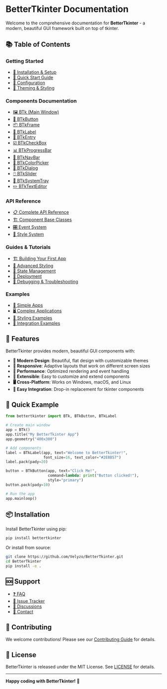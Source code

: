 # BetterTkinter Documentation

Welcome to the comprehensive documentation for **BetterTkinter** - a modern, beautiful GUI framework built on top of tkinter.

## 📚 Table of Contents

### Getting Started
- [🚀 Installation & Setup](guides/installation.md)
- [🏁 Quick Start Guide](guides/quickstart.md)
- [🔧 Configuration](guides/configuration.md)
- [🎨 Theming & Styling](guides/theming.md)

### Components Documentation
- [🖼️ BTk (Main Window)](components/BTk.md)
- [🔘 BTkButton](components/BTkButton.md)
- [📦 BTkFrame](components/BTkFrame.md)
- [📝 BTkLabel](components/BTkLabel.md)
- [📄 BTkEntry](components/BTkEntry.md)
- [☑️ BTkCheckBox](components/BTkCheckBox.md)
- [📊 BTkProgressBar](components/BTkProgressBar.md)
- [🧭 BTkNavBar](components/BTkNavBar.md)
- [🎨 BTkColorPicker](components/BTkColorPicker.md)
- [💬 BTkDialog](components/BTkDialog.md)
- [🖱️ BTkSlider](components/BTkSlider.md)
- [🔄 BTkSystemTray](components/BTkSystemTray.md)
- [✏️ BTkTextEditor](components/BTkTextEditor.md)

### API Reference
- [📋 Complete API Reference](api/complete-api.md)
- [🏗️ Component Base Classes](api/base-classes.md)
- [🎛️ Event System](api/events.md)
- [🎨 Style System](api/styling.md)

### Guides & Tutorials
- [🏗️ Building Your First App](guides/first-app.md)
- [🎨 Advanced Styling](guides/advanced-styling.md)
- [🔄 State Management](guides/state-management.md)
- [🚀 Deployment](guides/deployment.md)
- [🐛 Debugging & Troubleshooting](guides/debugging.md)

### Examples
- [📱 Simple Apps](examples/simple-apps.md)
- [🖥️ Complex Applications](examples/complex-apps.md)
- [🎨 Styling Examples](examples/styling-examples.md)
- [🔧 Integration Examples](examples/integration-examples.md)

## 🌟 Features

BetterTkinter provides modern, beautiful GUI components with:

- **🎨 Modern Design**: Beautiful, flat design with customizable themes
- **📱 Responsive**: Adaptive layouts that work on different screen sizes
- **🚀 Performance**: Optimized rendering and event handling
- **🔧 Extensible**: Easy to customize and extend components
- **🖥️ Cross-Platform**: Works on Windows, macOS, and Linux
- **🎯 Easy Integration**: Drop-in replacement for tkinter components

## 🚀 Quick Example

```python
from bettertkinter import BTk, BTkButton, BTkLabel

# Create main window
app = BTk()
app.title("My BetterTkinter App")
app.geometry("400x300")

# Add components
label = BTkLabel(app, text="Welcome to BetterTkinter!", 
                 font_size=16, text_color="#2E8B57")
label.pack(pady=20)

button = BTkButton(app, text="Click Me!", 
                   command=lambda: print("Button clicked!"),
                   style="primary")
button.pack(pady=10)

# Run the app
app.mainloop()
```

## 📦 Installation

Install BetterTkinter using pip:

```bash
pip install bettertkinter
```

Or install from source:

```bash
git clone https://github.com/Velyzo/BetterTkinter.git
cd BetterTkinter
pip install -e .
```

## 🆘 Support

- [❓ FAQ](guides/faq.md)
- [🐛 Issue Tracker](https://github.com/Velyzo/BetterTkinter/issues)
- [💬 Discussions](https://github.com/Velyzo/BetterTkinter/discussions)
- [📧 Contact](mailto:support@bettertkinter.dev)

## 🤝 Contributing

We welcome contributions! Please see our [Contributing Guide](../CONTRIBUTING.md) for details.

## 📄 License

BetterTkinter is released under the MIT License. See [LICENSE](../LICENSE) for details.

---

**Happy coding with BetterTkinter!** 🎉
